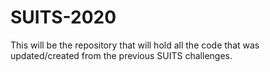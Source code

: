 # SUITS-2020
This will be the repository that will hold all the code that was updated/created from the previous SUITS challenges.
